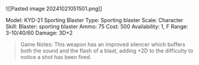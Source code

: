 ![[Pasted image 20241021051501.png]]

Model: KYD-21 Sporting Blaster
Type: Sporting blaster
Scale: Character
Skill: Blaster: sporting blaster
Ammo: 75
Cost: 500
Availability: 1, F
Range: 3-10/40/60
Damage: 3D+2

> Game Notes: This weapon has an improved silencer which buffers both the sound and the flash of a blast, adding +2D to the difficulty to notice a shot has been fired.